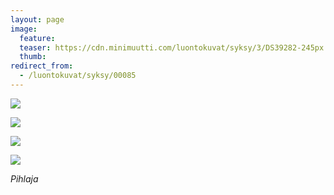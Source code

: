 ```yaml
---
layout: page
image:
  feature:
  teaser: https://cdn.minimuutti.com/luontokuvat/syksy/3/DS39282-245px.jpg
  thumb:
redirect_from:
  - /luontokuvat/syksy/00085
---
```


![](https://cdn.minimuutti.com/luontokuvat/syksy/3/DS39302-800px.jpg)

![](https://cdn.minimuutti.com/luontokuvat/syksy/3/DS39278-800px.jpg)

![](https://cdn.minimuutti.com/luontokuvat/syksy/3/DS39284-800px.jpg)

![](https://cdn.minimuutti.com/luontokuvat/syksy/3/DS39282-800px.jpg)

*Pihlaja*
